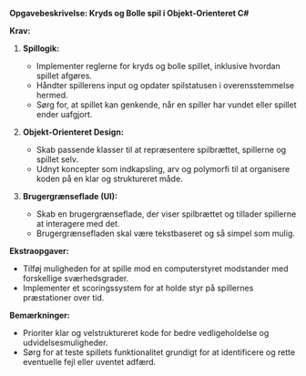 
**Opgavebeskrivelse: Kryds og Bolle spil i Objekt-Orienteret C#**

**Krav:**


1. **Spillogik:**
    
    - Implementer reglerne for kryds og bolle spillet, inklusive hvordan spillet afgøres.
    - Håndter spillerens input og opdater spilstatusen i overensstemmelse hermed.
    - Sørg for, at spillet kan genkende, når en spiller har vundet eller spillet ender uafgjort.

2. **Objekt-Orienteret Design:**
    
    - Skab passende klasser til at repræsentere spilbrættet, spillerne og spillet selv.
    - Udnyt koncepter som indkapsling, arv og polymorfi til at organisere koden på en klar og struktureret måde.
     
3. **Brugergrænseflade (UI):**
    
    - Skab en brugergrænseflade, der viser spilbrættet og tillader spillerne at interagere med det.
    - Brugergrænsefladen skal være tekstbaseret og så simpel som mulig. 

**Ekstraopgaver:**

- Tilføj muligheden for at spille mod en computerstyret modstander med forskellige sværhedsgrader.
- Implementer et scoringssystem for at holde styr på spillernes præstationer over tid.

**Bemærkninger:**

- Prioriter klar og velstruktureret kode for bedre vedligeholdelse og udvidelsesmuligheder.
- Sørg for at teste spillets funktionalitet grundigt for at identificere og rette eventuelle fejl eller uventet adfærd.

